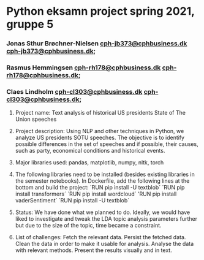 # Python eksamn project spring 2021, gruppe 5
### Jonas Sthur Brøchner-Nielsen cph-jb373@cphbusiness.dk <cph-jb373@cphbusiness.dk>;
### Rasmus Hemmingsen cph-rh178@cphbusiness.dk <cph-rh178@cphbusiness.dk>;
### Claes Lindholm cph-cl303@cphbusiness.dk <cph-cl303@cphbusiness.dk>;

1. Project name: Text analysis of historical US presidents State of The Union speeches

2. Project description: Using NLP and other techniques in Python, we analyze US presidents SOTU speeches. The objective is to identify possible differences in the set of speeches and if possible, their causes, such as party, economical conditions and historical events.

3. Major libraries used: pandas, matplotlib, numpy, nltk, torch

4. The following libraries need to be installed (besides existing libraries in the semester notebooks). In Dockerfile, add the following lines at the bottom and build the project:
   ´RUN pip install -U textblob´
   ´RUN pip install transformers´
   ´RUN pip install wordcloud´
   'RUN pip install vaderSentiment´
   ´RUN pip install -U textblob´
   
5. Status: We have done what we planned to do. Ideally, we would have liked to investigate and tweak the LDA topic analysis parameters further but due to the size of the topic, time became a constraint.

6. List of challenges:
Fetch the relevant data.
Persist the fetched data.
Clean the data in order to make it usable for analysis.
Analyse the data with relevant methods.
Present the results visually and in text.

